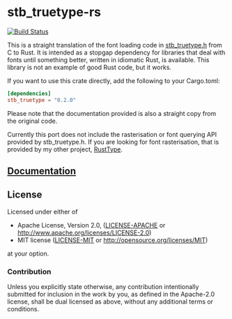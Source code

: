 # stb_truetype-rs

[![Build Status](https://travis-ci.org/dylanede/stb_truetype-rs.svg?branch=master)](https://travis-ci.org/dylanede/stb_truetype-rs)

This is a straight translation of the font loading code in
[stb_truetype.h](https://github.com/nothings/stb/blob/master/stb_truetype.h)
from C to Rust. It is intended as a stopgap dependency for libraries that deal
with fonts until something better, written in idiomatic Rust, is available. This
library is not an example of good Rust code, but it works.

If you want to use this crate directly, add the following to your Cargo.toml:

```toml
[dependencies]
stb_truetype = "0.2.0"
```

Please note that the documentation provided is also a straight copy from the
original code.

Currently this port does not include the rasterisation or font querying API
provided by stb_truetype.h. If you are looking for font rasterisation, that is
provided by my other project,
[RustType](https://github.com/dylanede/rusttype).

## [Documentation](https://dylanede.github.io/stb_truetype-rs)

## License

Licensed under either of

 * Apache License, Version 2.0, ([LICENSE-APACHE](LICENSE-APACHE) or
   http://www.apache.org/licenses/LICENSE-2.0)
 * MIT license ([LICENSE-MIT](LICENSE-MIT) or
   http://opensource.org/licenses/MIT)

at your option.

### Contribution

Unless you explicitly state otherwise, any contribution intentionally submitted
for inclusion in the work by you, as defined in the Apache-2.0 license, shall be
dual licensed as above, without any additional terms or conditions.
